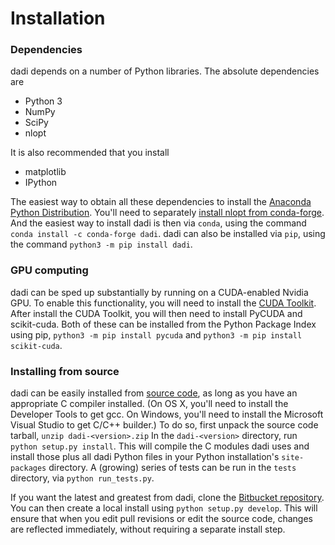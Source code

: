 # Installation

### Dependencies

dadi depends on a number of Python libraries. The absolute dependencies are

- Python 3
- NumPy
- SciPy
- nlopt

It is also recommended that you install

- matplotlib
- IPython

The easiest way to obtain all these dependencies to install the [Anaconda Python Distribution](https://www.anaconda.com/distribution/). You'll need to separately [install nlopt from conda-forge](https://anaconda.org/conda-forge/nlopt). And the easiest way to install dadi is then via `conda`, using the command `conda install -c conda-forge dadi`. dadi can also be installed via `pip`, using the command `python3 -m pip install dadi`.

### GPU computing

dadi can be sped up substantially by running on a CUDA-enabled Nvidia GPU. 
To enable this functionality, you will need to install the [CUDA Toolkit](https://developer.nvidia.com/cuda-downloads).
After install the CUDA Toolkit, you will then need to install PyCUDA and scikit-cuda. 
Both of these can be installed from the Python Package Index using pip, `python3 -m pip install pycuda` and `python3 -m pip install scikit-cuda`.

### Installing from source

dadi can be easily installed from [source code](https://bitbucket.org/gutenkunstlab/dadi/src/master/), as long as you have an appropriate C compiler installed. (On OS X, you'll need to install the Developer Tools to get gcc. On Windows, you'll need to install the Microsoft Visual Studio to get C/C++ builder.) To do so, first unpack the source code tarball, `unzip dadi-<version>.zip` In the `dadi-<version>` directory, run `python setup.py install`. This will compile the C modules dadi uses and install those plus all dadi Python files in your Python installation's `site-packages` directory. A (growing) series of tests can be run in the `tests` directory, via `python run_tests.py`.

If you want the latest and greatest from dadi, clone the [Bitbucket repository](https://bitbucket.org/gutenkunstlab/dadi). You can then create a local install using `python setup.py develop`. This will ensure that when you edit pull revisions or edit the source code, changes are reflected immediately, without requiring a separate install step.
